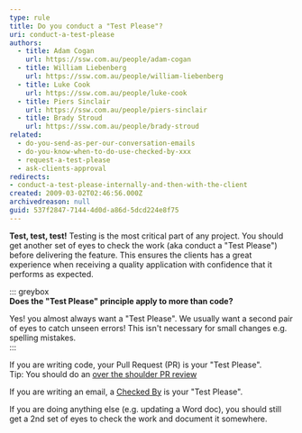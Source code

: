 ```yaml
---
type: rule
title: Do you conduct a "Test Please"?
uri: conduct-a-test-please
authors:
  - title: Adam Cogan
    url: https://ssw.com.au/people/adam-cogan
  - title: William Liebenberg
    url: https://ssw.com.au/people/william-liebenberg
  - title: Luke Cook
    url: https://ssw.com.au/people/luke-cook
  - title: Piers Sinclair
    url: https://ssw.com.au/people/piers-sinclair
  - title: Brady Stroud
    url: https://ssw.com.au/people/brady-stroud
related:
  - do-you-send-as-per-our-conversation-emails
  - do-you-know-when-to-do-use-checked-by-xxx
  - request-a-test-please
  - ask-clients-approval
redirects:
- conduct-a-test-please-internally-and-then-with-the-client
created: 2009-03-02T02:46:56.000Z
archivedreason: null
guid: 537f2847-7144-4d0d-a86d-5dcd224e8f75
---
```


**Test, test, test!** Testing is the most critical part of any project. You should get another set of eyes to check the work (aka conduct a "Test Please") before delivering the feature. This ensures the clients has a great experience when receiving a quality application with confidence that it performs as expected.

<!--endintro-->

::: greybox  
**Does the "Test Please" principle apply to more than code?**

Yes! you almost always want a "Test Please". We usually want a second pair of eyes to catch unseen errors! This isn't necessary for small changes e.g. spelling mistakes.  
:::

If you are writing code, your Pull Request (PR) is your "Test Please".  
Tip: You should do an [over the shoulder PR review](/over-the-shoulder-prs)

If you are writing an email, a [Checked By](/checked-by-xxx) is your "Test Please".

If you are doing anything else (e.g. updating a Word doc), you should still get a 2nd set of eyes to check the work and document it somewhere.